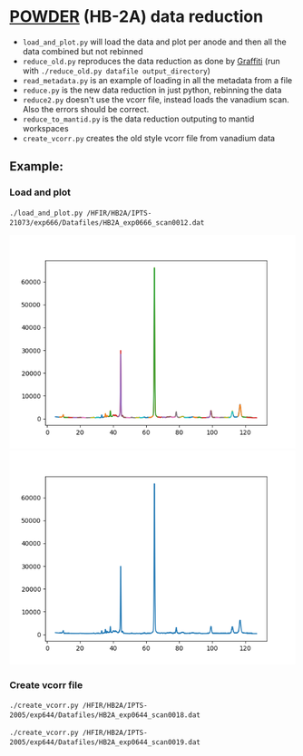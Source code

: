 # [POWDER](https://neutrons.ornl.gov/powder) (HB-2A) data reduction

* `load_and_plot.py` will load the data and plot per anode and then all the data combined but not rebinned
* `reduce_old.py` reproduces the data reduction as done by [Graffiti](http://neutron.ornl.gov/spice/User_Downloads.html) (run with `./reduce_old.py datafile output_directory`)
* `read_metadata.py` is an example of loading in all the metadata from a file
* `reduce.py` is the new data reduction in just python, rebinning the data
* `reduce2.py` doesn't use the vcorr file, instead loads the vanadium scan. Also the errors should be correct.
* `reduce_to_mantid.py` is the data reduction outputing to mantid workspaces
* `create_vcorr.py` creates the old style vcorr file from vanadium data

## Example:

### Load and plot

`./load_and_plot.py /HFIR/HB2A/IPTS-21073/exp666/Datafiles/HB2A_exp0666_scan0012.dat`

![Plotting each anode separately](figures/scan0012_anodes.png)
![Plotting aal data together](figures/scan0012_all.png)

### Create vcorr file

`./create_vcorr.py /HFIR/HB2A/IPTS-2005/exp644/Datafiles/HB2A_exp0644_scan0018.dat`

`./create_vcorr.py /HFIR/HB2A/IPTS-2005/exp644/Datafiles/HB2A_exp0644_scan0019.dat`
